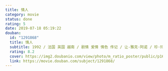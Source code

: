 ```yaml
---
title: 情人
category: movie
status: done
rating: 5
date: 2019-07-18 05:19:22
douban:
  id: "1291868"
  title: 情人
  subtitle: 1992 / 法国 英国 越南 / 剧情 爱情 情色 传记 / 让-雅克·阿诺 / 珍·玛奇 梁家辉
  rating: 8.2
  cover: https://img2.doubanio.com/view/photo/m_ratio_poster/public/p1674536431.jpg
  link: https://movie.douban.com/subject/1291868/
---
```


